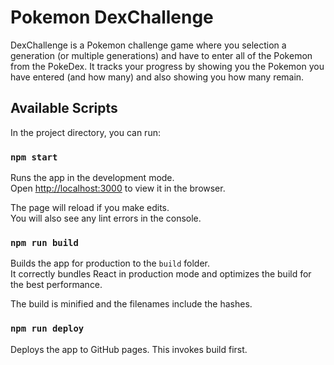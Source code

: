 # Pokemon DexChallenge

DexChallenge is a Pokemon challenge game where you selection a generation (or multiple generations) and have to enter all of the Pokemon from the PokeDex. It tracks your progress by showing you the Pokemon you have entered (and how many) and also showing you how many remain.

## Available Scripts

In the project directory, you can run:

### `npm start`

Runs the app in the development mode.<br>
Open [http://localhost:3000](http://localhost:3000) to view it in the browser.

The page will reload if you make edits.<br>
You will also see any lint errors in the console.

### `npm run build`

Builds the app for production to the `build` folder.<br>
It correctly bundles React in production mode and optimizes the build for the best performance.

The build is minified and the filenames include the hashes.<br>

### `npm run deploy`

Deploys the app to GitHub pages. This invokes build first.
